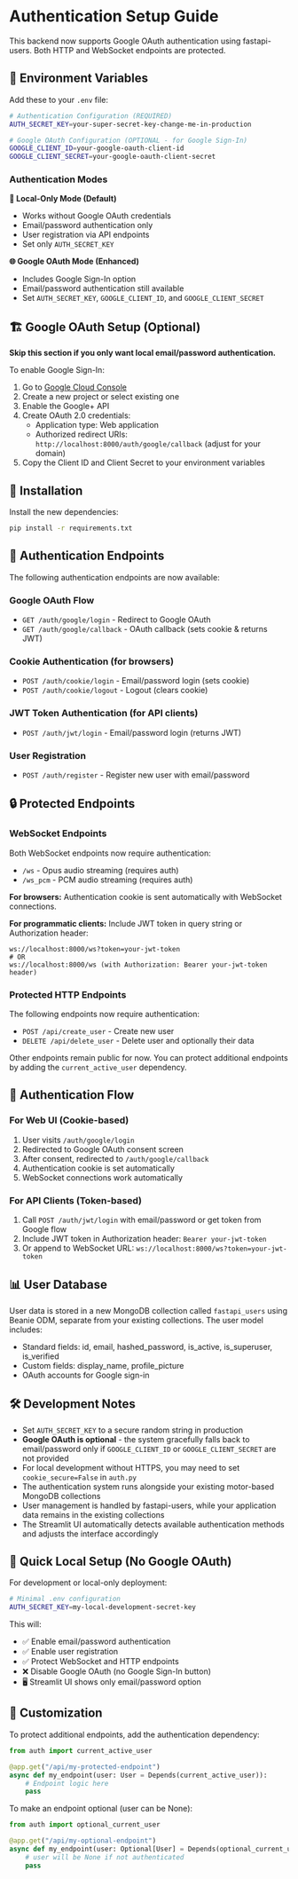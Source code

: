 # Authentication Setup Guide

This backend now supports Google OAuth authentication using fastapi-users. Both HTTP and WebSocket endpoints are protected.

## 🔧 Environment Variables

Add these to your `.env` file:

```bash
# Authentication Configuration (REQUIRED)
AUTH_SECRET_KEY=your-super-secret-key-change-me-in-production

# Google OAuth Configuration (OPTIONAL - for Google Sign-In)
GOOGLE_CLIENT_ID=your-google-oauth-client-id
GOOGLE_CLIENT_SECRET=your-google-oauth-client-secret
```

### Authentication Modes

**🔐 Local-Only Mode (Default)**
- Works without Google OAuth credentials
- Email/password authentication only
- User registration via API endpoints
- Set only `AUTH_SECRET_KEY`

**🌐 Google OAuth Mode (Enhanced)**
- Includes Google Sign-In option
- Email/password authentication still available
- Set `AUTH_SECRET_KEY`, `GOOGLE_CLIENT_ID`, and `GOOGLE_CLIENT_SECRET`

## 🏗️ Google OAuth Setup (Optional)

**Skip this section if you only want local email/password authentication.**

To enable Google Sign-In:

1. Go to [Google Cloud Console](https://console.cloud.google.com/)
2. Create a new project or select existing one
3. Enable the Google+ API
4. Create OAuth 2.0 credentials:
   - Application type: Web application
   - Authorized redirect URIs: `http://localhost:8000/auth/google/callback` (adjust for your domain)
5. Copy the Client ID and Client Secret to your environment variables

## 🚀 Installation

Install the new dependencies:

```bash
pip install -r requirements.txt
```

## 🔐 Authentication Endpoints

The following authentication endpoints are now available:

### Google OAuth Flow
- `GET /auth/google/login` - Redirect to Google OAuth
- `GET /auth/google/callback` - OAuth callback (sets cookie & returns JWT)

### Cookie Authentication (for browsers)
- `POST /auth/cookie/login` - Email/password login (sets cookie)
- `POST /auth/cookie/logout` - Logout (clears cookie)

### JWT Token Authentication (for API clients)
- `POST /auth/jwt/login` - Email/password login (returns JWT)

### User Registration
- `POST /auth/register` - Register new user with email/password

## 🔒 Protected Endpoints

### WebSocket Endpoints
Both WebSocket endpoints now require authentication:

- `/ws` - Opus audio streaming (requires auth)
- `/ws_pcm` - PCM audio streaming (requires auth)

**For browsers:** Authentication cookie is sent automatically with WebSocket connections.

**For programmatic clients:** Include JWT token in query string or Authorization header:
```
ws://localhost:8000/ws?token=your-jwt-token
# OR
ws://localhost:8000/ws (with Authorization: Bearer your-jwt-token header)
```

### Protected HTTP Endpoints
The following endpoints now require authentication:

- `POST /api/create_user` - Create new user
- `DELETE /api/delete_user` - Delete user and optionally their data

Other endpoints remain public for now. You can protect additional endpoints by adding the `current_active_user` dependency.

## 🔄 Authentication Flow

### For Web UI (Cookie-based)
1. User visits `/auth/google/login`
2. Redirected to Google OAuth consent screen
3. After consent, redirected to `/auth/google/callback`
4. Authentication cookie is set automatically
5. WebSocket connections work automatically

### For API Clients (Token-based)
1. Call `POST /auth/jwt/login` with email/password or get token from Google flow
2. Include JWT token in Authorization header: `Bearer your-jwt-token`
3. Or append to WebSocket URL: `ws://localhost:8000/ws?token=your-jwt-token`

## 📊 User Database

User data is stored in a new MongoDB collection called `fastapi_users` using Beanie ODM, separate from your existing collections. The user model includes:

- Standard fields: id, email, hashed_password, is_active, is_superuser, is_verified
- Custom fields: display_name, profile_picture
- OAuth accounts for Google sign-in

## 🛠️ Development Notes

- Set `AUTH_SECRET_KEY` to a secure random string in production
- **Google OAuth is optional** - the system gracefully falls back to email/password only if `GOOGLE_CLIENT_ID` or `GOOGLE_CLIENT_SECRET` are not provided
- For local development without HTTPS, you may need to set `cookie_secure=False` in `auth.py`
- The authentication system runs alongside your existing motor-based MongoDB collections
- User management is handled by fastapi-users, while your application data remains in the existing collections
- The Streamlit UI automatically detects available authentication methods and adjusts the interface accordingly

## 🧪 Quick Local Setup (No Google OAuth)

For development or local-only deployment:

```bash
# Minimal .env configuration
AUTH_SECRET_KEY=my-local-development-secret-key
```

This will:
- ✅ Enable email/password authentication
- ✅ Enable user registration 
- ✅ Protect WebSocket and HTTP endpoints
- ❌ Disable Google OAuth (no Google Sign-In button)
- 🖥️ Streamlit UI shows only email/password option

## 🔧 Customization

To protect additional endpoints, add the authentication dependency:

```python
from auth import current_active_user

@app.get("/api/my-protected-endpoint")
async def my_endpoint(user: User = Depends(current_active_user)):
    # Endpoint logic here
    pass
```

To make an endpoint optional (user can be None):

```python
from auth import optional_current_user

@app.get("/api/my-optional-endpoint")
async def my_endpoint(user: Optional[User] = Depends(optional_current_user)):
    # user will be None if not authenticated
    pass
``` 